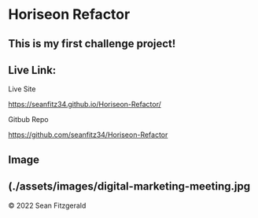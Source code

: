 # Horiseon Refactor

## This is my first challenge project!

## Live Link:

Live Site

https://seanfitz34.github.io/Horiseon-Refactor/




Gitbub Repo

https://github.com/seanfitz34/Horiseon-Refactor

## Image

(./assets/images/digital-marketing-meeting.jpg
---
© 2022 Sean Fitzgerald
